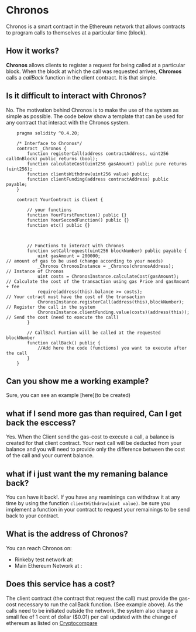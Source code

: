 # Chronos 
Chronos is a smart contract in the Ethereum network that allows contracts to program calls to themselves at a particular time (block). 


## How it works?
**Chronos** allows clients to register a request for being called at a particular block. When the block at which the call was requested arrives, **Chromos** calls a *callBack* function in the client contract. It is that simple.


## Is it difficult to interact with Chronos?
No. The motivation behind Chronos is to make the use of the system as simple as possible. The code below show a template that can be used for any contract that interact with the Chronos system.


``` solidity
    pragma solidity ^0.4.20; 

    /* Interface to Chronos*/
    contract _Chronos {
        function registerCall(address contractAddress, uint256 callOnBlock) public returns (bool);
        function calculateCost(uint256 gasAmount) public pure returns (uint256);
        function clientsWithdraw(uint256 value) public;
        function clientFunding(address contractAddress) public payable;
    }
    
    contract YourContract is Client {
        
        // your functions
        function YourFirstFunction() public {}
        function YourSecondFunction() public {}        
        function etc() public {}
        
        
        
        // Functions to interact with Chronos
        function setCallrequest(uint256 blockNumber) public payable {       
            uint gasAmount = 200000;                                        // amount of gas to be used (change according to your needs)
            _Chronos ChronosInstance = _Chronos(chronosAddress);            // Instance of Chronos                
            uint costs = ChronosInstance.calculateCost(gasAmount);          // Calculate the cost of the transaction using gas Price and gasAmount + fee
            require(address(this).balance >= costs);                        // Your cotract must have the cost of the transaction
            ChronosInstance.registerCall(address(this),blockNumber);        // Register the call in the system
            ChronosInstance.clientFunding.value(costs)(address(this));      // Send the cost (need to execute the call)
        }

        // CallBacl Funtion will be called at the requested blockNumber
        function callBack() public {
            //Add here the code (functions) you want to execute after the call
        }
    }
```
## Can you show me a working example?
Sure, you can see an example [here](to be created)

## what if I send more gas than required, Can I get back the esccess?
Yes. When the Client send the gas-cost to execute a call, a balance is created for that client contract. Your next call will be deducted from your balance and you will need to provide only the difference between the cost of the call and your current balance.

## what if i just want the my remaning balance back?
You can have it back!. If you have any reaminings can withdraw it at any time by using the function `clientWithdraw(uint value)`.
be sure you implement a function in your contract to request your remainings to be send back to your contract.

## What is the address of Chronos?
You can reach Chronos on:
* Rinkeby test network at:
* Main Ethereum Network at :

## Does this service has a cost?
The client contract (the contract that request the call) must provide the gas-cost necessary to run the callBack function. (See example above). As the calls need to be initiated outside the network, the system also charge a small fee of 1 cent of dollar ($0.01) per call updated with the change of ethereum as listed on [Cryptocompare](https://www.cryptocompare.com/coins/eth/overview/USD)




